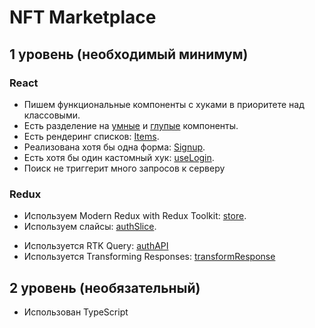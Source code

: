 # NFT Marketplace

## 1 уровень (необходимый минимум)

### React

- Пишем функциональные компоненты c хуками в приоритете над классовыми.
- Есть разделение на [умные](https://github.com/Salmoonn/Aston/blob/master/src/pages/ItemPage/ItemPage.tsx) и [глупые](https://github.com/Salmoonn/Aston/blob/master/src/components/SubForm/SubForm.tsx) компоненты.
- Есть рендеринг списков: [Items](https://github.com/Salmoonn/Aston/blob/master/src/pages/Marketplace/components/Items/Items.tsx).
- Реализована хотя бы одна форма: [Signup](https://github.com/Salmoonn/Aston/blob/master/src/pages/Signup/Signup.tsx#67).
  <!-- - Есть применение Контекст API - . -->
  <!-- - Есть применение предохранителя - . -->
- Есть хотя бы один кастомный хук: [useLogin](https://github.com/Salmoonn/Aston/blob/master/src/hooks/useLogin.ts).
  <!-- - Хотя бы несколько компонентов используют PropTypes - .  -->
- Поиск не триггерит много запросов к серверу
  <!-- - Есть применение lazy + Suspense - .  -->

### Redux

- Используем Modern Redux with Redux Toolkit: [store](https://github.com/Salmoonn/Aston/blob/master/src/store/index.ts).
- Используем слайсы: [authSlice](https://github.com/Salmoonn/Aston/blob/master/src/store/slices/authSlice.ts).
<!-- - Есть хотя бы одна кастомная мидлвара: . -->
- Используется RTK Query: [authAPI](https://github.com/Salmoonn/Aston/blob/master/src/store/api/slice/auth.ts)
- Используется Transforming Responses: [transformResponse](https://github.com/Salmoonn/Aston/blob/master/src/utils/transformResponse.ts)

## 2 уровень (необязательный)

- Использован TypeScript
  <!-- - Подключен storybook и созданы несколько сторисов. -->
  <!-- - Использование Firebase для учетных записей пользователей и их Избранного. -->
  <!-- - Настроен CI/CD. -->
  <!-- - Реализована виртуализация списков -->
  <!-- - Используются мемоизированные селекторы -->
  <!-- - Используется нормализованная структура стейта -->
  <!-- - Проведена оптимизация приложения -->
  <!-- - Feature Flags. Реализовать фичу “Поделиться в телеграм”, -->
  <!-- - Накинуто парочку тестов для компонентов -->
  <!-- - Связь UI и бизнес-логики построена не через команды, а через события -->
  <!-- - Project Console API -->
